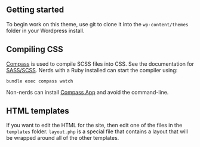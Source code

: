 ## Getting started

To begin work on this theme, use git to clone it into the `wp-content/themes` folder in your Wordpress install.

## Compiling CSS

[Compass](http://compass-style.org/) is used to compile SCSS files into CSS. See the documentation for [SASS/SCSS](http://sass-lang.com/). Nerds with a Ruby installed can start the compiler using:

    bundle exec compass watch

Non-nerds can install [Compass App](http://compass.handlino.com/) and avoid the command-line.

## HTML templates

If you want to edit the HTML for the site, then edit one of the files in the `templates` folder. `layout.php` is a special file that contains a layout that will be wrapped around all of the other templates.